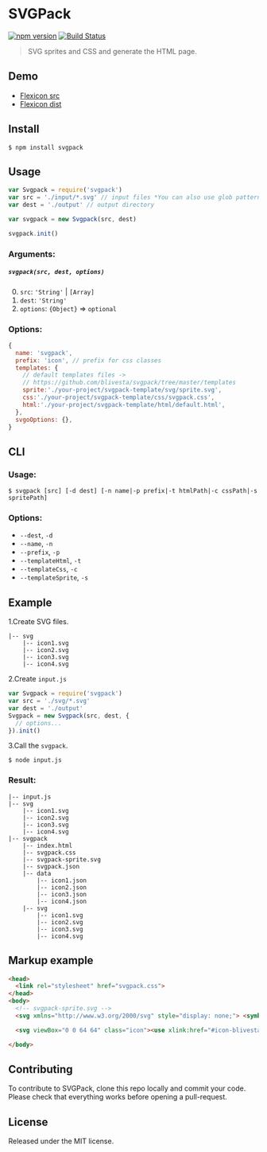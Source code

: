 # SVGPack

[![npm version](https://img.shields.io/npm/v/svgpack.svg?style=flat-square)](https://www.npmjs.com/package/svgpack)
[![Build Status](https://img.shields.io/travis/blivesta/svgpack/master.svg?style=flat-square)](https://travis-ci.org/blivesta/svgpack)


> SVG sprites and CSS and generate the HTML page.

## Demo
- [Flexicon src](https://github.com/blivesta/flexicon)
- [Flexicon dist](http://git.blivesta.com/flexicon/)


## Install

```
$ npm install svgpack
```


## Usage

```js
var Svgpack = require('svgpack')
var src = './input/*.svg' // input files *You can also use glob pattern.
var dest = './output' // output directory

var svgpack = new Svgpack(src, dest)

svgpack.init()
```

### Arguments:

##### `svgpack(src, dest, options)`

0. `src`: `'String'` | `[Array]`
0. `dest`: `'String'`
0. `options`: `{Object}` => `optional`


### Options:

```js
{
  name: 'svgpack',
  prefix: 'icon', // prefix for css classes
  templates: {
    // default templates files ->
    // https://github.com/blivesta/svgpack/tree/master/templates
    sprite:'./your-project/svgpack-template/svg/sprite.svg',
    css:'./your-project/svgpack-template/css/svgpack.css',
    html:'./your-project/svgpack-template/html/default.html',
  },
  svgoOptions: {},
}
```


## CLI

### Usage:

```
$ svgpack [src] [-d dest] [-n name|-p prefix|-t htmlPath|-c cssPath|-s spritePath]
```

### Options:

- `--dest`, `-d`
- `--name`, `-n`
- `--prefix`, `-p`
- `--templateHtml`, `-t`
- `--templateCss`, `-c`
- `--templateSprite`, `-s`


## Example

1.Create SVG files.
```
|-- svg
    |-- icon1.svg
    |-- icon2.svg
    |-- icon3.svg
    |-- icon4.svg
```

2.Create `input.js`
```js
var Svgpack = require('svgpack')
var src = './svg/*.svg'
var dest = './output'
Svgpack = new Svgpack(src, dest, {
  // options...
}).init()
```

3.Call the `svgpack`.
```
$ node input.js
```

### Result:

```
|-- input.js
|-- svg
    |-- icon1.svg
    |-- icon2.svg
    |-- icon3.svg
    |-- icon4.svg
|-- svgpack
    |-- index.html
    |-- svgpack.css
    |-- svgpack-sprite.svg
    |-- svgpack.json
    |-- data
        |-- icon1.json
        |-- icon2.json
        |-- icon3.json
        |-- icon4.json
    |-- svg
        |-- icon1.svg
        |-- icon2.svg
        |-- icon3.svg
        |-- icon4.svg
```


## Markup example

```html
<head>
  <link rel="stylesheet" href="svgpack.css">
</head>
<body>
  <!-- svgpack-sprite.svg -->
  <svg xmlns="http://www.w3.org/2000/svg" style="display: none;"> <symbol id="icon-blivesta" viewBox="0 0 64 64"><g> <path d="M35.094 0l-15.97 15.965 15.97 15.963-16.037 16.037L35.094 64H64V0H35.094zm14.5 54.812l-8.07-8.062 8.07-8.066 8.062 8.066-8.062 8.062zm0-29.777l-8.07-8.062 8.07-8.064 8.062 8.06-8.062 8.06z"/> </g></symbol></svg>

  <svg viewBox="0 0 64 64" class="icon"><use xlink:href="#icon-blivesta"></use></svg>

</body>
```


## Contributing

To contribute to SVGPack, clone this repo locally and commit your code.  
Please check that everything works before opening a pull-request.


## License
Released under the MIT license.
